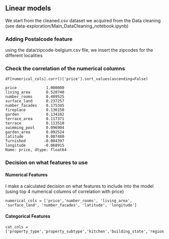 ## Linear models

We start from the cleaned.csv dataset we acquired from the Data cleaning (see data-exploration/Main_DataCleaning_notebook.ipynb)

### Adding Postalcode feature
using the data/zipcode-belgium.csv file, we insert the zipcodes for the different localities

### Check the correlation of the numerical columns
```df[numerical_cols].corr()['price'].sort_values(ascending=False)```
```
price             1.000000
living_area       0.520740
number_rooms      0.409525
surface_land      0.237257
number_facades    0.175345
fireplace         0.136150
garden            0.134182
terrace_area      0.117371
terrace           0.113510
swimming_pool     0.096904
garden_area       0.092524
latitude          0.007480
furnished        -0.004397
longitude        -0.068915
Name: price, dtype: float64
```

### Decision on what features to use

#### Numerical Features
I make a calculated decision on what features to include into the model (using top 4 numerical columns of correlation with price)
```
numerical_cols = ['price','number_rooms', 'living_area', 'surface_land', 'number_facades', 'latitude', 'longitude']
```

#### Categorical Features

```
cat_cols = ['property_type','property_subtype','kitchen','building_state','region','province',]
```
